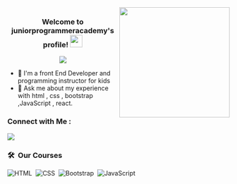 
<img width="250" align="right" src="https://media.tenor.com/2uyENRmiUt0AAAAC/coding.gif">

<h3 align="center">
  Welcome to juniorprogrammeracademy's profile!
  <img src="https://media.giphy.com/media/hvRJCLFzcasrR4ia7z/giphy.gif" width="28">
</h3>

<!-- Typing SVG by DenverCoder1 - https://github.com/DenverCoder1/readme-typing-svg -->
<p align="center">
  <a href="https://github.com/DenverCoder1/readme-typing-svg"><img src="https://readme-typing-svg.herokuapp.com/?lines=Front-end%20developer;programming%20instructor%20for%20kids;&font=Fira%20Code&center=true&width=440&height=45&color=f75c7e&vCenter=true&size=22"></a>
</p> 

- 🏢 I'm a front End Developer and programming instructor for kids
- 💬 Ask me about my experience with html , css , bootstrap ,JavaScript , react.


### Connect with Me :

<a href="https://www.facebook.com/Amino4coding/" target="_blank"><img src="https://img.shields.io/badge/-juniorprogrammeracademy-0077B5?style=for-the-badge&logo=facebook&logoColor=white"/></a>

### 🛠 &nbsp;Our Courses


![HTML](https://img.shields.io/badge/-HTML-05122A?style=flat&logo=HTML5)&nbsp;
![CSS](https://img.shields.io/badge/-CSS-05122A?style=flat&logo=CSS3&logoColor=1572B6)&nbsp;
![Bootstrap](https://img.shields.io/badge/-Bootstrap-05122A?style=flat&logo=bootstrap&logoColor=563D7C)&nbsp;
![JavaScript](https://img.shields.io/badge/-JavaScript-05122A?style=flat&logo=javascript)&nbsp;



